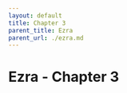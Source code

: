 ```yaml
---
layout: default
title: Chapter 3
parent_title: Ezra
parent_url: ./ezra.md
---
```


# Ezra - Chapter 3
